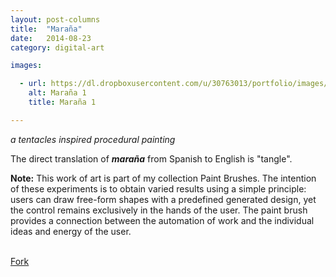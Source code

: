 ```yaml
---
layout: post-columns
title:  "Maraña"
date:   2014-08-23
category: digital-art

images:

  - url: https://dl.dropboxusercontent.com/u/30763013/portfolio/images/digital%20art/marana/screenshot-1.png
    alt: Maraña 1
    title: Maraña 1

---
```

_a tentacles inspired procedural painting_

The direct translation of __*maraña*__ from Spanish to English is "tangle".

__Note:__ This work of art is part of my collection Paint Brushes. The intention of these experiments is to obtain varied results using a simple principle: users can draw free-form shapes with a predefined generated design, yet the control remains exclusively in the hands of the user. The paint brush provides a connection between the automation of work and the individual ideas and energy of the user.

<br>
<!-- Place this tag where you want the button to render. -->
<a class="github-button" href="https://github.com/alejandrogarciasalas/marana" data-icon="octicon-repo-forked" data-style="mega" aria-label="Fork alejandrogarciasalas/marana on GitHub">Fork</a>